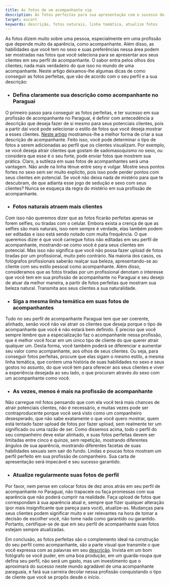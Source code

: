 ```yaml
---
title: As fotos de um acompanhante vip
description: As fotos perfeitas para sua apresentação com o sucesso do acompanhante no Paraguai
target: escort
keywords: descrição, fotos naturais, linha temática, atualize fotos
---
```

As fotos dizem muito sobre uma pessoa, especialmente em uma profissão que depende muito da aparência, como acompanhante. Além disso, as habilidades que você tem no sexo e suas preferências nessa área podem ser mostradas nas fotos que você seleciona para se apresentar aos seus clientes em seu perfil de acompanhante. O sabor entra pelos olhos dos clientes; nada mais verdadeiro do que isso no mundo de uma acompanhante.
Neste artigo deixamos-lhe algumas dicas de como conseguir as fotos perfeitas, que vão de acordo com o seu perfil e a sua descrição:

+ ### Defina claramente sua descrição como acompanhante no Paraguai
O primeiro passo para conseguir as fotos perfeitas, e ter sucesso em sua profissão de acompanhante no Paraguai, é definir com antecedência a descrição que deseja fazer de si mesmo para seus potenciais clientes, pois a partir daí você pode selecionar o estilo de fotos que você deseja mostrar a esses clientes. [Neste artigo](/pt/blog/descripcion-escort-vip) mostramos-lhe a melhor forma de criar a sua descrição de acompanhante. Feito isso, você pode determinar o tipo de fotos a serem adicionadas ao perfil que os clientes visualizam. Por exemplo, se você deseja atrair clientes que gostam de sadomasoquismo no sexo, ou considera que esse é o seu forte, pode enviar fotos que mostrem sua prática. Claro, a sutileza em suas fotos de acompanhantes será uma vantagem. Não ande na linha tênue entre sexy e vulgar. Mostre seus pontos fortes no sexo sem ser muito explícito, pois isso pode perder pontos com seus clientes em potencial. Se você não deixa nada de mistério para que te descubram, de que adianta esse jogo de sedução e sexo com seus clientes? Nunca se esqueça da regra do mistério em sua profissão de acompanhante.

+ ### Fotos naturais atraem mais clientes
Com isso não queremos dizer que as fotos ficarão perfeitas apenas se forem selfies, ou tiradas com o celular. Embora exista a crença de que as selfies são mais naturais, isso nem sempre é verdade, elas também podem ser editadas e isso está sendo notado com muita frequência. O que queremos dizer é que você carregue fotos não editadas em seu perfil de acompanhante, mostrando-se como você é para seus clientes em potencial. Mas isso não significa que você não possa fazer upload de fotos tiradas por um profissional, muito pelo contrário. Na maioria dos casos, os fotógrafos profissionais saberão realçar sua beleza, apresentando-se ao cliente com seu estilo pessoal como acompanhante. Além disso, consideramos que as fotos tiradas por um profissional denotam o interesse que você tem em sua profissão de acompanhante no Paraguai e seu desejo de atuar da melhor maneira, a partir de fotos perfeitas que mostram sua beleza natural. Transmita aos seus clientes a sua naturalidade.

+ ### Siga a mesma linha temática em suas fotos de acompanhantes
Tudo no seu perfil de acompanhante Paraguai tem que ser coerente, alinhado, senão você não vai atrair os clientes que deseja porque o tipo de acompanhante que você é não estará bem definido. É preciso que você sempre lembre que a especialização faz o acompanhante nessa profissão, que é melhor você focar em um único tipo de cliente do que querer atrair qualquer um. Desta forma, você também poderá se diferenciar e aumentar seu valor como acompanhante, aos olhos de seus clientes. Ou seja, para conseguir fotos perfeitas, procure que elas sigam o mesmo estilo, a mesma linha temática, que contem uma história de suas habilidades no sexo e seus gostos no assunto, do que você tem para oferecer aos seus clientes e viver a experiência desejada ao seu lado, o que procuram através do sexo com um acompanhante como você.

+ ### As vezes, menos é mais na profissão de acompanhante
Não carregue mil fotos pensando que com ela você terá mais chances de atrair potenciais clientes, não é necessário, e muitas vezes pode ser contraproducente porque você será visto como um companheiro desesperado, que não sabe exatamente o que você quero mostrar, quem está tentado fazer upload de fotos por fazer upload, sem realmente ter um significado ou uma razão de ser. Como dissemos acima, todo o perfil do seu companheiro deve estar alinhado, e suas fotos perfeitas devem ser limitadas entre cinco e quinze, sem repetição, mostrando diferentes ângulos de sua aparência, mostrando diferentes facetas de suas habilidades sexuais sem sair do fundo. Lindas e poucas fotos mostram um perfil perfeito em sua profissão de companheiro. Sua carta de apresentação será impecável e seu sucesso garantido.

+ ### Atualize regularmente suas fotos de perfil
Por favor, nem pense em colocar fotos de dez anos atrás em seu perfil de acompanhante no Paraguai, não trapaceie ou faça promessas com sua aparência que não poderá cumprir na realidade. Faça upload de fotos que correspondam à sua aparência atual e, sempre que fizer qualquer alteração (por mais insignificante que pareça para você), atualize-as. Mudanças para seus clientes podem significar muito e ser relevantes na hora de tomar a decisão de escolher você, não tome nada como garantido ou garantido. Portanto, certifique-se de que em seu perfil de acompanhante suas fotos estejam sempre atualizadas.

Em conclusão, as fotos perfeitas são o complemento ideal na construção do seu perfil como acompanhante, são a parte visual que transmite o que você expressa com as palavras em seu [descrição](/pt/blog/descripcion-escort-vip). Invista em um bom fotógrafo se você puder, em uma boa produção, em um guarda-roupa que defina seu perfil, não será um gasto, mas um investimento que o aproximará do sucesso neste mundo agradável de uma acompanhante paraguaia, e fará sua carreira decolar nessa profissão conquistando o tipo de cliente que você se propôs desde o início.